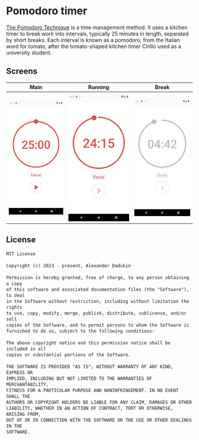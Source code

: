 # Pomodoro timer

[The Pomodoro Technique](https://en.wikipedia.org/wiki/Pomodoro_Technique) is a time management method. 
It uses a kitchen timer to break work into intervals, typically 25 minutes in length, 
separated by short breaks. Each interval is known as a pomodoro, from the Italian word for tomato,
after the tomato-shaped kitchen timer Cirillo used as a university student.

## Screens

| Main                                        | Running                                       | Break                                        |
|---------------------------------------------|-----------------------------------------------|----------------------------------------------|
| ![Main](./images/screen_active_waiting.png) | ![Idling](./images/screen_active_running.png) | ![Idling](./images/screen_break_running.png) |

## License

```text
MIT License

Copyright (c) 2023 - present, Alexander Dadukin

Permission is hereby granted, free of charge, to any person obtaining a copy
of this software and associated documentation files (the "Software"), to deal
in the Software without restriction, including without limitation the rights
to use, copy, modify, merge, publish, distribute, sublicense, and/or sell
copies of the Software, and to permit persons to whom the Software is
furnished to do so, subject to the following conditions:

The above copyright notice and this permission notice shall be included in all
copies or substantial portions of the Software.

THE SOFTWARE IS PROVIDED "AS IS", WITHOUT WARRANTY OF ANY KIND, EXPRESS OR
IMPLIED, INCLUDING BUT NOT LIMITED TO THE WARRANTIES OF MERCHANTABILITY,
FITNESS FOR A PARTICULAR PURPOSE AND NONINFRINGEMENT. IN NO EVENT SHALL THE
AUTHORS OR COPYRIGHT HOLDERS BE LIABLE FOR ANY CLAIM, DAMAGES OR OTHER
LIABILITY, WHETHER IN AN ACTION OF CONTRACT, TORT OR OTHERWISE, ARISING FROM,
OUT OF OR IN CONNECTION WITH THE SOFTWARE OR THE USE OR OTHER DEALINGS IN THE
SOFTWARE.
```
